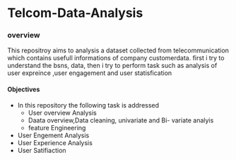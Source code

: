# Telcom-Data-Analysis
### overview
This repositroy aims to analysis  a dataset collected from telecommunication which contains usefull informations of company customerdata. first i try to understand the bsns, data, then i try to perform task such as  analysis of user expreince ,user engagement and user statisfication 
#### Objectives
  * In this repository the following task is addressed
     *  User overview Analysis
     *  Daata overview,Data cleaning, univariate and Bi- variate analyis
     *  feature Engineering
  * User Engement Analysis
  * User Experience Analysis
  * User Satifiaction 
